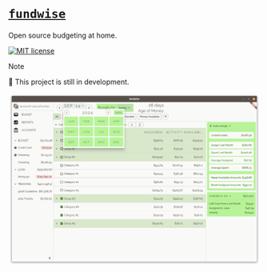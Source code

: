# [`fundwise`][fundwise_dev]

Open source budgeting at home.

[![MIT license][mit_badge]][mit_license]

> [!NOTE]
> 🚧 This project is still in development.

<img src="./demo-screnshot.png" alt="J" width="800"/>

[fundwise_dev]: https://fundwise.dev
[mit_badge]: https://img.shields.io/badge/license-MIT-blue
[mit_license]: https://opensource.org/licenses/MIT
